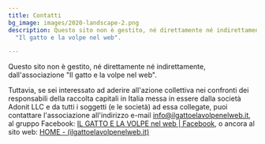 ```yaml
---
title: Contatti
bg_image: images/2020-landscape-2.png
description: Questo sito non è gestito, né direttamente né indirettamente, dall'associazione
  "Il gatto e la volpe nel web".

---
```

Questo sito non è gestito, né direttamente né indirettamente, dall'associazione "Il gatto e la volpe nel web".

Tuttavia, se sei interessato ad aderire all'azione collettiva nei confronti dei responsabili della raccolta capitali in Italia messa in essere dalla società Adonit LLC e da tutti i soggetti (e le società) ad essa collegate, puoi contattare l'associazione all'indirizzo e-mail info@ilgattoelavolpenelweb.it, al gruppo Facebook: [IL GATTO E LA VOLPE nel web | Facebook](https://www.facebook.com/groups/188589982031666), o ancora al sito web: [HOME - (ilgattoelavolpenelweb.it)](https://www.ilgattoelavolpenelweb.it/)
